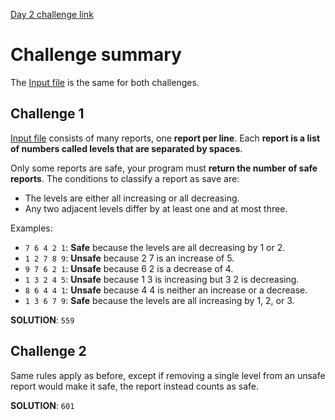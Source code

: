 [Day 2 challenge link](https://adventofcode.com/2024/day/2)

# Challenge summary
The [Input file](input.txt) is the same for both challenges.
## Challenge 1
[Input file](input.txt) consists of many reports, one **report per line**. Each 
**report is a list of numbers called levels that are separated by spaces**.

Only some reports are safe, your program must **return the number of safe reports**. 
The conditions to classify a report as save are:
- The levels are either all increasing or all decreasing.
- Any two adjacent levels differ by at least one and at most three.

Examples:
- `7 6 4 2 1`: **Safe** because the levels are all decreasing by 1 or 2.
- `1 2 7 8 9`: **Unsafe** because 2 7 is an increase of 5.
- `9 7 6 2 1`: **Unsafe** because 6 2 is a decrease of 4.
- `1 3 2 4 5`: **Unsafe** because 1 3 is increasing but 3 2 is decreasing.
- `8 6 4 4 1`: **Unsafe** because 4 4 is neither an increase or a decrease.
- `1 3 6 7 9`: **Safe** because the levels are all increasing by 1, 2, or 3.

**SOLUTION**: `559`

## Challenge 2
Same rules apply as before, except if removing a single level from an unsafe 
report would make it safe, the report instead counts as safe.

**SOLUTION**: `601`
